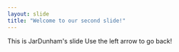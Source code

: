 ---layout: slidetitle: "Welcome to our second slide!"---This is JarDunham's slideUse the left arrow to go back!